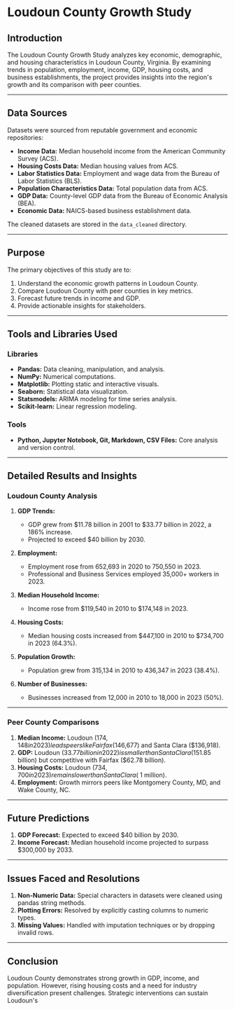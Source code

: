 # Loudoun County Growth Study

## Introduction
The Loudoun County Growth Study analyzes key economic, demographic, and housing characteristics in Loudoun County, Virginia. By examining trends in population, employment, income, GDP, housing costs, and business establishments, the project provides insights into the region's growth and its comparison with peer counties.

---

## Data Sources
Datasets were sourced from reputable government and economic repositories:
- **Income Data:** Median household income from the American Community Survey (ACS).
- **Housing Costs Data:** Median housing values from ACS.
- **Labor Statistics Data:** Employment and wage data from the Bureau of Labor Statistics (BLS).
- **Population Characteristics Data:** Total population data from ACS.
- **GDP Data:** County-level GDP data from the Bureau of Economic Analysis (BEA).
- **Economic Data:** NAICS-based business establishment data.

The cleaned datasets are stored in the `data_cleaned` directory.

---

## Purpose
The primary objectives of this study are to:
1. Understand the economic growth patterns in Loudoun County.
2. Compare Loudoun County with peer counties in key metrics.
3. Forecast future trends in income and GDP.
4. Provide actionable insights for stakeholders.

---

## Tools and Libraries Used
### Libraries
- **Pandas:** Data cleaning, manipulation, and analysis.
- **NumPy:** Numerical computations.
- **Matplotlib:** Plotting static and interactive visuals.
- **Seaborn:** Statistical data visualization.
- **Statsmodels:** ARIMA modeling for time series analysis.
- **Scikit-learn:** Linear regression modeling.

### Tools
- **Python, Jupyter Notebook, Git, Markdown, CSV Files:** Core analysis and version control.

---

## Detailed Results and Insights
### **Loudoun County Analysis**
1. **GDP Trends:**
   - GDP grew from $11.78 billion in 2001 to $33.77 billion in 2022, a 186% increase.
   - Projected to exceed $40 billion by 2030.

2. **Employment:**
   - Employment rose from 652,693 in 2020 to 750,550 in 2023.
   - Professional and Business Services employed 35,000+ workers in 2023.

3. **Median Household Income:**
   - Income rose from $119,540 in 2010 to $174,148 in 2023.

4. **Housing Costs:**
   - Median housing costs increased from $447,100 in 2010 to $734,700 in 2023 (64.3%).

5. **Population Growth:**
   - Population grew from 315,134 in 2010 to 436,347 in 2023 (38.4%).

6. **Number of Businesses:**
   - Businesses increased from 12,000 in 2010 to 18,000 in 2023 (50%).

---

### **Peer County Comparisons**
1. **Median Income:** Loudoun ($174,148 in 2023) leads peers like Fairfax ($146,677) and Santa Clara ($136,918).
2. **GDP:** Loudoun ($33.77 billion in 2022) is smaller than Santa Clara ($151.85 billion) but competitive with Fairfax ($62.78 billion).
3. **Housing Costs:** Loudoun ($734,700 in 2023) remains lower than Santa Clara (~$1 million).
4. **Employment:** Growth mirrors peers like Montgomery County, MD, and Wake County, NC.

---

## Future Predictions
1. **GDP Forecast:** Expected to exceed $40 billion by 2030.
2. **Income Forecast:** Median household income projected to surpass $300,000 by 2033.

---

## Issues Faced and Resolutions
1. **Non-Numeric Data:** Special characters in datasets were cleaned using pandas string methods.
2. **Plotting Errors:** Resolved by explicitly casting columns to numeric types.
3. **Missing Values:** Handled with imputation techniques or by dropping invalid rows.

---

## Conclusion
Loudoun County demonstrates strong growth in GDP, income, and population. However, rising housing costs and a need for industry diversification present challenges. Strategic interventions can sustain Loudoun's 